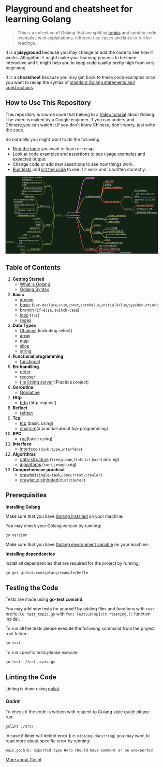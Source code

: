 # Playground and cheatsheet for learning Golang

> This is a collection of Golang that are split by [topics](#table-of-contents) and contain code examples with explanations, different use cases and links to further readings.


It is a **playground** because you may change or add the code to see how it works.
Altogether it might make your learning process to be more interactive and it might help you to keep
code quality pretty high from very beginning.

It is a **cheatsheet** because you may get back to these code examples once you want to recap the
syntax of [standard Golang statements and constructions](#table-of-contents).

## How to Use This Repository

This repository is source code that belong to a [Video tutorial](https://www.bilibili.com/video/av24365381?from=search&seid=7202638767983264130) about Golang. The video is maked by a Google engineer. If you can understand Chinese,you can watch it.If you don't know Chinese, don't worry, just write the code.

So normally you might want to do the following:

- [Find the topic](#table-of-contents) you want to learn or recap.
- Look at code examples and assertions to see usage examples and expected output.
- Change code or add new assertions to see how things work.
- [Run tests](#testing-the-code) and [lint the code](#linting-the-code) to see if it work and is
written correctly.

![Golang Mind map](https://github.com/TomorrowWu/pictures/blob/master/learn-golang/LearGolang.png?raw=true)

## Table of Contents

1. **Getting Started**
    - [What is Golang](https://golang.org/)
    - [Golang Syntax](https://blog.golang.org/gos-declaration-syntax)
2. **Basic**
    - [atomic](./basic/atomic)
    - [basic](./basic/basic) (`var-declare`,`enum`,`const`,`zeroValue`,`initialValue`,`typeDeduction`)
    - [branch](./basic/branch) (`if-else`, `switch-case`)
    - [loop](./basic/loop) (`for`)
    - [regex](./basic/regex)
3. **Data Types**
    - [Channel](./channel) (including select)
    - [array](./container/arrays)
    - [map](./container/maps)
    - [slice](./container/slices)
    - [string](./container/strings)
4. **Functional programming**
    - [functional](./functional)
5. **Err handiling**
    - [defer](./errhandiling/defer)
    - [recover](./errhandiling/recover)
    - [file listing server](./errhandiling/filelistingserver) (Practice project)
6. **Goroutine**
    - [Goroutine](./goroutine)
7. **Http**
    - [http](./http) (http request)
8. **Reflect**
    - [reflect](./reflect)
9. **Tcp**
    - [tcp](./tcp) (basic using)
    - [chatrom](./chatroom)(a practice about tcp-programming)
10. **RPC**
    - [rpc](./rpc)(basic using)
11. **Interface**
    - [interface](./retriever) (`duck-type`,`interface`)
12. **Algorithms**
    - [data-structure](./algorithms) (`tree`,`queue`,`linklist`,`hashtable`.eg)
    - [algorithms](./algorithms) (`sort`,`josephu`.eg)
13. **Comprehensive practical**
    - [crawler](./crawler)(`single-task`,`Concurrent-crawler`)
    - [crawler_distributed](./crawler_distributed)(`distributed`)

## Prerequisites

**Installing Golang**

Make sure that you have [Golang installed](https://golang.org/doc/install) on your machine.

You may check your Golang version by running:

```bash
go version
```

Make sure that you have [Golang environment variable](https://golang.org/doc/code.html) on your machine.

**Installing dependencies**

Install all dependencies that are required for the project by running:

```bash
go get github.com/golang/example/hello
```

## Testing the Code

Tests are made using **go-test comand**.

You may add new tests for yourself by adding files and functions with `test_` prefix
(i.e. `test_topic.go` with `func TestSubTopic(t *testing.T)` function inside).

To run all the tests please execute the following command from the project root folder:

```bash
go test
```

To run specific tests please execute:

```bash
go test ./test_topic.go
```

## Linting the Code

Linting is done using [golint](https://github.com/golang/lint).

### Golint

To check if the code is written with respect
to Golang style guide please run:

```bash
golint ./src/
```

In case if linter will detect error (i.e. `missing-docstring`) you may want to read more about
specific error by running:

```bash
main.go:5:6: exported type Hero should have comment or be unexported
```

[More about Golint](https://github.com/golang/lint)
